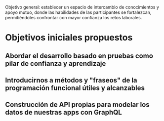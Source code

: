 Objetivo general: establecer un espacio de intercambio de
conocimientos y apoyo mutuo, donde las habilidades de las
participantes se fortalezcan, permitiéndoles confrontar
con mayor confianza los retos laborales.

# Objetivos iniciales propuestos

## Abordar el desarrollo basado en pruebas como pilar de confianza y aprendizaje


## Introducirnos a métodos y "fraseos" de la programación funcional útiles y alcanzables


## Construcción de API propias para modelar los datos de nuestras apps con GraphQL



